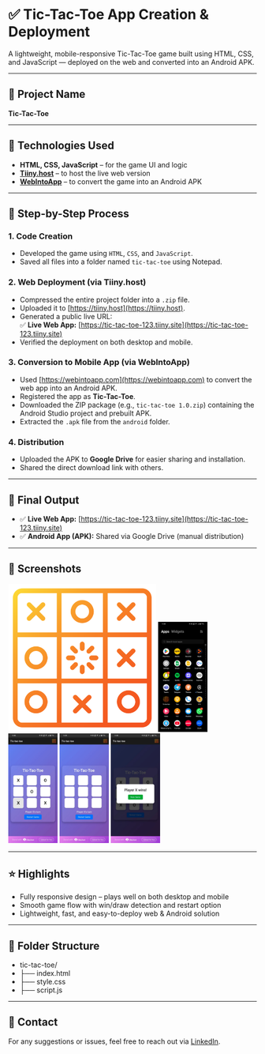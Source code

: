 # ✅ Tic-Tac-Toe App Creation & Deployment

A lightweight, mobile-responsive Tic-Tac-Toe game built using HTML, CSS, and JavaScript — deployed on the web and converted into an Android APK.

---

## 📌 Project Name

**Tic-Tac-Toe**

---

## 🔧 Technologies Used

- **HTML, CSS, JavaScript** – for the game UI and logic
- **[Tiiny.host](https://tiiny.host)** – to host the live web version
- **[WebIntoApp](https://webintoapp.com)** – to convert the game into an Android APK

---

## 🧱 Step-by-Step Process

### 1. Code Creation

- Developed the game using `HTML`, `CSS`, and `JavaScript`.
- Saved all files into a folder named `tic-tac-toe` using Notepad.

### 2. Web Deployment (via Tiiny.host)

- Compressed the entire project folder into a `.zip` file.
- Uploaded it to [https://tiiny.host](https://tiiny.host).
- Generated a public live URL:  
  ✅ **Live Web App:** [https://tic-tac-toe-123.tiiny.site](https://tic-tac-toe-123.tiiny.site)
- Verified the deployment on both desktop and mobile.

### 3. Conversion to Mobile App (via WebIntoApp)

- Used [https://webintoapp.com](https://webintoapp.com) to convert the web app into an Android APK.
- Registered the app as **Tic-Tac-Toe**.
- Downloaded the ZIP package (e.g., `tic-tac-toe 1.0.zip`) containing the Android Studio project and prebuilt APK.
- Extracted the `.apk` file from the `android` folder.

### 4. Distribution

- Uploaded the APK to **Google Drive** for easier sharing and installation.
- Shared the direct download link with others.

---

## 📱 Final Output

- ✅ **Live Web App:** [https://tic-tac-toe-123.tiiny.site](https://tic-tac-toe-123.tiiny.site)
- ✅ **Android App (APK):** Shared via Google Drive (manual distribution)

---

## 📸 Screenshots

<img src="./tic-tac-toe.png" alt="Tic Tac Toe Screenshot" width="300">
<img src="./WhatsApp Image 2025-07-20 at 11.30.54 PM.jpeg" width="100">
<img src="./WhatsApp Image 2025-07-20 at 11.30.55 PM (1).jpeg" width="100">
<img src="./WhatsApp Image 2025-07-20 at 11.30.55 PM.jpeg" width="100">
<img src="./WhatsApp Image 2025-07-20 at 11.30.56 PM.jpeg" width="100">

---

## ⭐ Highlights

- Fully responsive design – plays well on both desktop and mobile
- Smooth game flow with win/draw detection and restart option
- Lightweight, fast, and easy-to-deploy web & Android solution

---

## 📂 Folder Structure

- tic-tac-toe/
- ├── index.html
- ├── style.css
- ├── script.js
---

## 📩 Contact

For any suggestions or issues, feel free to reach out via [LinkedIn](https://www.linkedin.com/in/subhrajit-swain).

